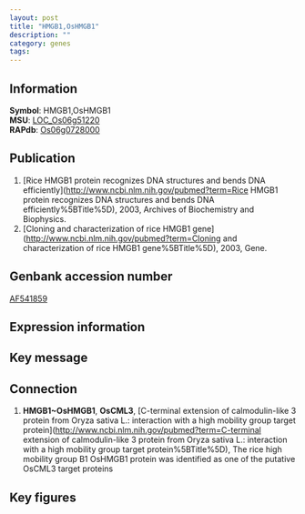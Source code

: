 ```yaml
---
layout: post
title: "HMGB1,OsHMGB1"
description: ""
category: genes
tags: 
---
```


## Information
__Symbol__: HMGB1,OsHMGB1  
__MSU__: [LOC_Os06g51220](http://rice.plantbiology.msu.edu/cgi-bin/ORF_infopage.cgi?orf=LOC_Os06g51220)  
__RAPdb__: [Os06g0728000](http://rapdb.dna.affrc.go.jp/viewer/gbrowse_details/irgsp1?name=Os06g0728000)  

## Publication
1. [Rice HMGB1 protein recognizes DNA structures and bends DNA efficiently](http://www.ncbi.nlm.nih.gov/pubmed?term=Rice HMGB1 protein recognizes DNA structures and bends DNA efficiently%5BTitle%5D), 2003, Archives of Biochemistry and Biophysics.
2. [Cloning and characterization of rice HMGB1 gene](http://www.ncbi.nlm.nih.gov/pubmed?term=Cloning and characterization of rice HMGB1 gene%5BTitle%5D), 2003, Gene.

## Genbank accession number
[AF541859](http://www.ncbi.nlm.nih.gov/nuccore/AF541859)  

## Expression information

## Key message

## Connection
1. __HMGB1~OsHMGB1__, __OsCML3__, [C-terminal extension of calmodulin-like 3 protein from Oryza sativa L.: interaction with a high mobility group target protein](http://www.ncbi.nlm.nih.gov/pubmed?term=C-terminal extension of calmodulin-like 3 protein from Oryza sativa L.: interaction with a high mobility group target protein%5BTitle%5D), The rice high mobility group B1 OsHMGB1 protein was identified as one of the putative OsCML3 target proteins

## Key figures


